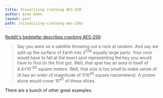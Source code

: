 ```yaml
---
title: Visualizing cracking AES-256
author: Evan Hahn
layout: post
path: /visualizing-cracking-aes-256/
---
```


[Reddit's bedstefar describes cracking AES-256](http://www.reddit.com/r/worldnews/comments/1kjarl/wikileaks_just_released_three_insurance_torrents/cbpmn9f):

> Say you were on a satellite throwing out a rock at random. And say we split up the surface of Earth into 2<sup>256</sup> equally large parts. Your rock would have to fall at the exact spot representing the key you would have to find (in the first go). Well, that spot has an area in itself of 4.4&times;10<sup>-63</sup> square meters. Well, that size is too small to make sense of (it has an order of magnitude of 1/10<sup>45</sup> square nanometers). A proton alone would cover 10<sup>47</sup> of these slices.

There are a bunch of other great examples.
